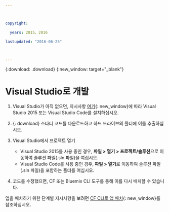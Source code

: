 ```yaml
---



copyright:

  years: 2015，2016

lastupdated: "2016-06-25"



---
```


{:download: .download}
{:new_window: target="_blank"}

# Visual Studio로 개발

  1. Visual Studio가 아직 없으면, 지시사항 [여기](https://msdn.microsoft.com/en-us/library/e2h7fzkw.aspx){: new_window}에 따라 Visual Studio 2015 또는 Visual Studio Code를 설치하십시오.

  1. {: download} 스타터 코드를 다운로드하고 하드 드라이브의 폴더에 이를 추출하십시오.

  1. Visual Studio에서 프로젝트 열기

      + Visual Studio 2015를 사용 중인 경우, **파일 > 열기 > 프로젝트/솔루션**으로 이동하여 솔루션 파일(.sln 파일)을 여십시오.
      + Visual Studio Code를 사용 중인 경우, **파일 > 열기**로 이동하여 솔루션 파일(.sln 파일)을 포함하는 폴더를 여십시오.

  1. 코드를 수정했으면, CF 또는 Bluemix CLI 도구를 통해 이를 다시 배치할 수 있습니다.

앱을 배치하기 위한 단계별 지시사항을 보려면 [CF CLI로 앱 배치](./install_cli.html){: new_window}를 참조하십시오.
